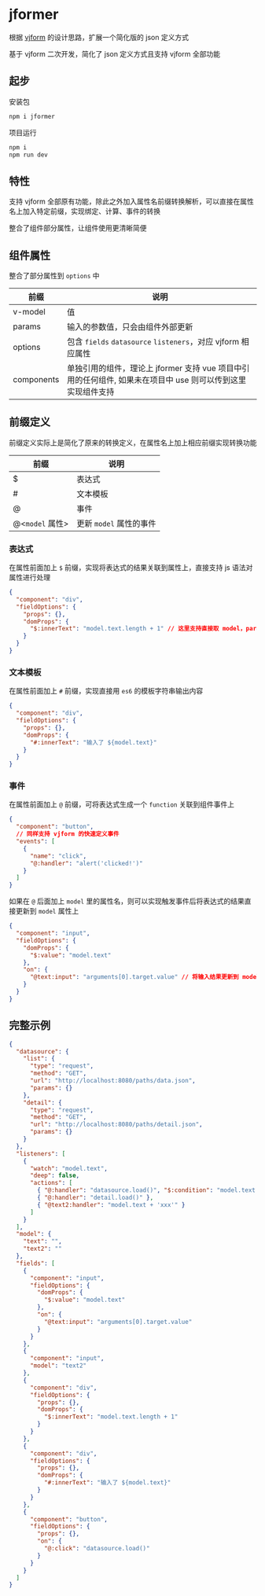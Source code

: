 # jformer

根据 [vjform](https://gitee.com/fyl080801_admin/vjform) 的设计思路，扩展一个简化版的 json 定义方式

基于 vjform 二次开发，简化了 json 定义方式且支持 vjform 全部功能

## 起步

安装包

```bash
npm i jformer
```

项目运行

```bash
npm i
npm run dev
```

## 特性

支持 vjform 全部原有功能，除此之外加入属性名前缀转换解析，可以直接在属性名上加入特定前缀，实现绑定、计算、事件的转换

整合了组件部分属性，让组件使用更清晰简便

## 组件属性

整合了部分属性到 `options` 中

| 前缀       | 说明                                                                                                        |
| ---------- | ----------------------------------------------------------------------------------------------------------- |
| v-model    | 值                                                                                                          |
| params     | 输入的参数值，只会由组件外部更新                                                                            |
| options    | 包含 `fields` `datasource` `listeners`，对应 vjform 相应属性                                                |
| components | 单独引用的组件，理论上 jformer 支持 vue 项目中引用的任何组件, 如果未在项目中 use 则可以传到这里实现组件支持 |

## 前缀定义

前缀定义实际上是简化了原来的转换定义，在属性名上加上相应前缀实现转换功能

| 前缀            | 说明                    |
| --------------- | ----------------------- |
| \$              | 表达式                  |
| #               | 文本模板                |
| @               | 事件                    |
| @<`model` 属性> | 更新 `model` 属性的事件 |

### 表达式

在属性前面加上 `$` 前缀，实现将表达式的结果关联到属性上，直接支持 js 语法对属性进行处理

```json
{
  "component": "div",
  "fieldOptions": {
    "props": {},
    "domProps": {
      "$:innerText": "model.text.length + 1" // 这里支持直接取 model，params，datasource，sourcedata 的属性进行计算关联到属性
    }
  }
}
```

### 文本模板

在属性前面加上 `#` 前缀，实现直接用 `es6` 的模板字符串输出内容

```json
{
  "component": "div",
  "fieldOptions": {
    "props": {},
    "domProps": {
      "#:innerText": "输入了 ${model.text}"
    }
  }
}
```

### 事件

在属性前面加上 `@` 前缀，可将表达式生成一个 `function` 关联到组件事件上

```json
{
  "component": "button",
  // 同样支持 vjform 的快速定义事件
  "events": [
    {
      "name": "click",
      "@:handler": "alert('clicked!')"
    }
  ]
}
```

如果在 `@` 后面加上 `model` 里的属性名，则可以实现触发事件后将表达式的结果直接更新到 `model` 属性上

```json
{
  "component": "input",
  "fieldOptions": {
    "domProps": {
      "$:value": "model.text"
    },
    "on": {
      "@text:input": "arguments[0].target.value" // 将输入结果更新到 model.text
    }
  }
}
```

## 完整示例

```json
{
  "datasource": {
    "list": {
      "type": "request",
      "method": "GET",
      "url": "http://localhost:8080/paths/data.json",
      "params": {}
    },
    "detail": {
      "type": "request",
      "method": "GET",
      "url": "http://localhost:8080/paths/detail.json",
      "params": {}
    }
  },
  "listeners": [
    {
      "watch": "model.text",
      "deep": false,
      "actions": [
        { "@:handler": "datasource.load()", "$:condition": "model.text.length >= 4" },
        { "@:handler": "detail.load()" },
        { "@text2:handler": "model.text + 'xxx'" }
      ]
    }
  ],
  "model": {
    "text": "",
    "text2": ""
  },
  "fields": [
    {
      "component": "input",
      "fieldOptions": {
        "domProps": {
          "$:value": "model.text"
        },
        "on": {
          "@text:input": "arguments[0].target.value"
        }
      }
    },
    {
      "component": "input",
      "model": "text2"
    },
    {
      "component": "div",
      "fieldOptions": {
        "props": {},
        "domProps": {
          "$:innerText": "model.text.length + 1"
        }
      }
    },
    {
      "component": "div",
      "fieldOptions": {
        "props": {},
        "domProps": {
          "#:innerText": "输入了 ${model.text}"
        }
      }
    },
    {
      "component": "button",
      "fieldOptions": {
        "props": {},
        "on": {
          "@:click": "datasource.load()"
        }
      }
    }
  ]
}
```
